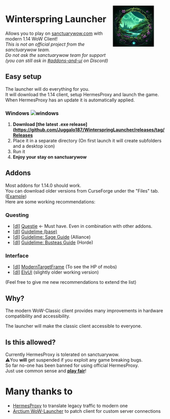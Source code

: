 <figure>
    <img align="right" src="./winterspring-launcher-icon.png" alt="icon">
</figure>

# Winterspring Launcher
Allows you to play on [sanctuarywow.com](https://sanctuarywow.com/) with modern 1.14 WoW Client!  
_This is not an official project from the sanctuarywow team._  
_Do not ask the sanctuarywow team for support_  
_(you can still ask in [#addons-and-ui](https://discord.com/channels/973529971740008448/983067524797177996) on Discord)_ 

## Easy setup
The launcher will do everything for you.  
It will download the 1.14 client, setup HermesProxy and launch the game.  
When HermesProxy has an update it is automatically applied.

### Windows <img src="https://blu.wtf/icon_windows.png" alt="windows" width="24" height="24">
1. **Download [the latest .exe release](https://github.com/Juggalo187/WinterspringLauncher/releases/tag/Releases**
2. Place it in a separate directory (On first launch it will create subfolders and a desktop icon)
3. Run it
4. **Enjoy your stay on sanctuarywow**


## Addons
Most addons for 1.14.0 should work.  
You can download older versions from CurseForge under the "Files" tab. ([Example](https://www.curseforge.com/wow/addons/questie/files/all?filter-game-version=2020709689%3A9094))  
Here are some working recommendations: 
### Questing
- [[dl](https://www.curseforge.com/wow/addons/questie/download/3519759)] [Questie](https://www.curseforge.com/wow/addons/questie) <- Must have. Even in combination with other addons.
- [[dl](https://www.curseforge.com/wow/addons/guidelime/download/4026001)] [Guidelime (base)](https://www.curseforge.com/wow/addons/guidelime)
- [[dl](https://www.curseforge.com/wow/addons/guidelime_sage/download/3810259)] [Guidelime: Sage Guide](https://www.curseforge.com/wow/addons/guidelime_sage) (Alliance)
- [[dl](https://www.curseforge.com/wow/addons/guidelime-busteas-1-60-leveling/download/3521451)] [Guidelime: Busteas Guide](https://www.curseforge.com/wow/addons/guidelime-busteas-1-60-leveling) (Horde)

### Interface
- [[dl](https://www.curseforge.com/wow/addons/modern-targetframe/download/4024275)] [ModernTargetFrame](https://www.curseforge.com/wow/addons/modern-targetframe) (To see the HP of mobs)
- [[dl](https://github.com/tukui-org/ElvUI/archive/refs/tags/v1.48-classic.zip)] [ElvUI](https://github.com/tukui-org/ElvUI/releases/tag/v1.48-classic) (slightly older working version)

(Feel free to give me new recommendations to extend the list)

## Why?
The modern WoW-Classic client provides many improvements in hardware compatibility and accessibility.
   
The launcher will make the classic client accessible to everyone.  

## Is this allowed?
Currently HermesProxy is tolerated on sanctuarywow.  
⚠️You **will** get suspended if you exploit any game breaking bugs.  
So far no-one has been banned for using official HermesProxy.  
Just use common sense and <u>**play fair**</u>!

# Many thanks to
- [HermesProxy](https://github.com/WowLegacyCore/HermesProxy) to translate legacy traffic to modern one
- [Arctium WoW-Launcher](https://github.com/Arctium/WoW-Launcher) to patch client for custom server connections
